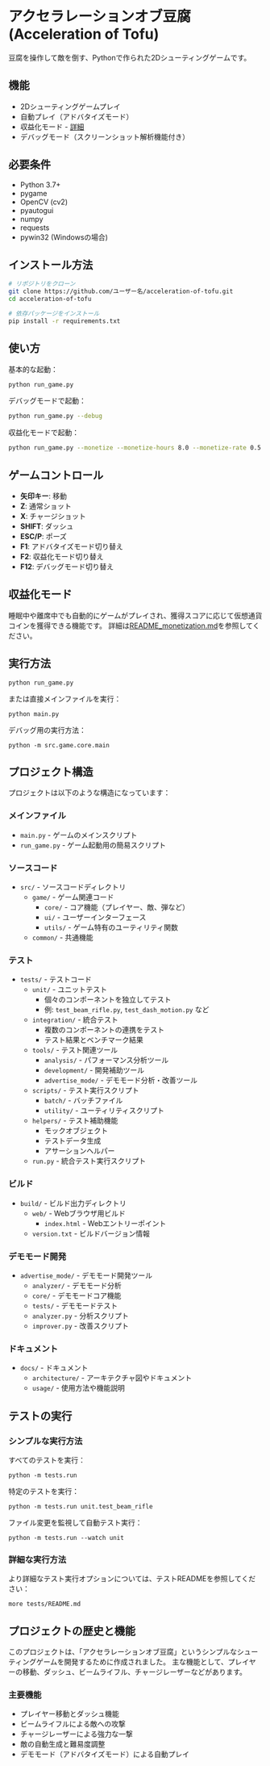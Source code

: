 # アクセラレーションオブ豆腐 (Acceleration of Tofu)

豆腐を操作して敵を倒す、Pythonで作られた2Dシューティングゲームです。

## 機能

- 2Dシューティングゲームプレイ
- 自動プレイ（アドバタイズモード）
- 収益化モード - [詳細](README_monetization.md)
- デバッグモード（スクリーンショット解析機能付き）

## 必要条件

- Python 3.7+
- pygame
- OpenCV (cv2)
- pyautogui
- numpy
- requests
- pywin32 (Windowsの場合)

## インストール方法

```bash
# リポジトリをクローン
git clone https://github.com/ユーザー名/acceleration-of-tofu.git
cd acceleration-of-tofu

# 依存パッケージをインストール
pip install -r requirements.txt
```

## 使い方

基本的な起動：
```bash
python run_game.py
```

デバッグモードで起動：
```bash
python run_game.py --debug
```

収益化モードで起動：
```bash
python run_game.py --monetize --monetize-hours 8.0 --monetize-rate 0.5
```

## ゲームコントロール

- **矢印キー**: 移動
- **Z**: 通常ショット
- **X**: チャージショット
- **SHIFT**: ダッシュ
- **ESC/P**: ポーズ
- **F1**: アドバタイズモード切り替え
- **F2**: 収益化モード切り替え
- **F12**: デバッグモード切り替え

## 収益化モード

睡眠中や離席中でも自動的にゲームがプレイされ、獲得スコアに応じて仮想通貨コインを獲得できる機能です。
詳細は[README_monetization.md](README_monetization.md)を参照してください。

## 実行方法

```
python run_game.py
```

または直接メインファイルを実行：

```
python main.py
```

デバッグ用の実行方法：

```
python -m src.game.core.main
```

## プロジェクト構造

プロジェクトは以下のような構造になっています：

### メインファイル
- `main.py` - ゲームのメインスクリプト
- `run_game.py` - ゲーム起動用の簡易スクリプト

### ソースコード
- `src/` - ソースコードディレクトリ
  - `game/` - ゲーム関連コード
    - `core/` - コア機能（プレイヤー、敵、弾など）
    - `ui/` - ユーザーインターフェース
    - `utils/` - ゲーム特有のユーティリティ関数
  - `common/` - 共通機能

### テスト
- `tests/` - テストコード
  - `unit/` - ユニットテスト
    - 個々のコンポーネントを独立してテスト
    - 例: `test_beam_rifle.py`, `test_dash_motion.py` など
  - `integration/` - 統合テスト
    - 複数のコンポーネントの連携をテスト
    - テスト結果とベンチマーク結果
  - `tools/` - テスト関連ツール
    - `analysis/` - パフォーマンス分析ツール
    - `development/` - 開発補助ツール
    - `advertise_mode/` - デモモード分析・改善ツール
  - `scripts/` - テスト実行スクリプト
    - `batch/` - バッチファイル
    - `utility/` - ユーティリティスクリプト
  - `helpers/` - テスト補助機能
    - モックオブジェクト
    - テストデータ生成
    - アサーションヘルパー
  - `run.py` - 統合テスト実行スクリプト

### ビルド
- `build/` - ビルド出力ディレクトリ
  - `web/` - Webブラウザ用ビルド
    - `index.html` - Webエントリーポイント
  - `version.txt` - ビルドバージョン情報

### デモモード開発
- `advertise_mode/` - デモモード開発ツール
  - `analyzer/` - デモモード分析
  - `core/` - デモモードコア機能
  - `tests/` - デモモードテスト
  - `analyzer.py` - 分析スクリプト
  - `improver.py` - 改善スクリプト

### ドキュメント
- `docs/` - ドキュメント
  - `architecture/` - アーキテクチャ図やドキュメント
  - `usage/` - 使用方法や機能説明

## テストの実行

### シンプルな実行方法

すべてのテストを実行：
```
python -m tests.run
```

特定のテストを実行：
```
python -m tests.run unit.test_beam_rifle
```

ファイル変更を監視して自動テスト実行：
```
python -m tests.run --watch unit
```

### 詳細な実行方法

より詳細なテスト実行オプションについては、テストREADMEを参照してください：
```
more tests/README.md
```

## プロジェクトの歴史と機能

このプロジェクトは、「アクセラレーションオブ豆腐」というシンプルなシューティングゲームを開発するために作成されました。
主な機能として、プレイヤーの移動、ダッシュ、ビームライフル、チャージレーザーなどがあります。

### 主要機能
- プレイヤー移動とダッシュ機能
- ビームライフルによる敵への攻撃
- チャージレーザーによる強力な一撃
- 敵の自動生成と難易度調整
- デモモード（アドバタイズモード）による自動プレイ 